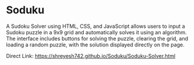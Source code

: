 # Soduku
A Sudoku Solver using HTML, CSS, and JavaScript allows users to input a Sudoku puzzle in a 9x9 grid and automatically solves it using an algorithm. The interface includes buttons for solving the puzzle, clearing the grid, and loading a random puzzle, with the solution displayed directly on the page.

Direct Link:  https://shreyesh742.github.io/Soduku/Soduku-Solver.html
